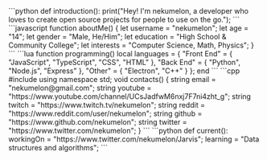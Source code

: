 <!--<h1 align="center">Hi 👋, I'm nekumelon</h1>
<h3 align="center">I'm a Python/C++/Lua/JavaScript programmer who loves making open source projects for people to use on the go.</h3>

<p align="left"> <img src="https://komarev.com/ghpvc/?username=nekuemlon&label=Profile%20views&color=0e75b6&style=flat" alt="nekuemlon" /> </p>

- 🔭 I’m currently working on [Jarvis](https://github.com/nekumelon/Jarvis)

- 📫 How to reach me **nekumelon@gmail.com**


<h3 align="left">Languages and Tools:</h3>
<p align="left"> <a href="https://www.w3schools.com/cpp/" target="_blank"> <img src="https://raw.githubusercontent.com/devicons/devicon/master/icons/cplusplus/cplusplus-original.svg" alt="cplusplus" width="40" height="40"/> </a> <a href="https://www.electronjs.org" target="_blank"> <img src="https://raw.githubusercontent.com/devicons/devicon/master/icons/electron/electron-original.svg" alt="electron" width="40" height="40"/> </a> <a href="https://www.w3.org/html/" target="_blank"> <img src="https://raw.githubusercontent.com/devicons/devicon/master/icons/html5/html5-original-wordmark.svg" alt="html5" width="40" height="40"/> </a> <a href="https://developer.mozilla.org/en-US/docs/Web/JavaScript" target="_blank"> <img src="https://raw.githubusercontent.com/devicons/devicon/master/icons/javascript/javascript-original.svg" alt="javascript" width="40" height="40"/> </a> </a> <a href="https://nodejs.org" target="_blank"> <img src="https://raw.githubusercontent.com/devicons/devicon/master/icons/nodejs/nodejs-original-wordmark.svg" alt="nodejs" width="40" height="40"/> </a> <a href="https://www.python.org" target="_blank"> <img src="https://raw.githubusercontent.com/devicons/devicon/master/icons/python/python-original.svg" alt="python" width="40" height="40"/> </a> <a href="https://www.typescriptlang.org/" target="_blank"> <img src="https://raw.githubusercontent.com/devicons/devicon/master/icons/typescript/typescript-original.svg" alt="typescript" width="40" height="40"/> </p>

<p><img align="left" src="https://github-readme-stats.vercel.app/api/top-langs?username=nekumelon&show_icons=true&locale=en&layout=compact" alt="nekumelon" /></p>

<p>&nbsp;<img align="center" src="https://github-readme-stats.vercel.app/api?username=nekumelon&show_icons=true&locale=en" alt="nekumelon" /></p>

<p><img align="center" src="https://github-readme-streak-stats.herokuapp.com/?user=nekumelon&" alt="nekumelon" /></p>
--!>
  ```python
  def introduction():
	    print("Hey! I'm nekumelon, a developer who loves to create open source projects for people to use on the go.");
```
```javascript
	function aboutMe() {
		let username = "nekumelon";
		let age = "14";
		let gender = "Male, He/Him";
		let education = "High School & Community College";
		let interests = "Computer Science, Math, Physics";
	}
```
```lua
	function programming()
		local languages = {
			"Front End" = {
				"JavaScript",
				"TypeScript",
				"CSS",
				"HTML"
			},
			"Back End" = {
				"Python",
				"Node.js",
				"Express"
			},
			"Other" = {
				"Electron",
				"C++"
			}
		};
	end
```
```cpp
	#include <iostream>
	using namespace std;
	
	void contacts() {
		string email = "nekumelon@gmail.com";
		string youtube = "https://www.youtube.com/channel/UCsJadfwM6nxj7F7ni4zht_g";
		string twitch = "https://www.twitch.tv/nekumelon";
		string reddit = "https://www.reddit.com/user/nekumelon";
		string github = "https://www.github.com/nekumelon";
		string twitter = "https://www.twitter.com/nekumelon";
	}
```
```python
	def current():
		workingOn = "https://www.twitter.com/nekumelon/Jarvis";
		learning = "Data structures and algorithms";
```
